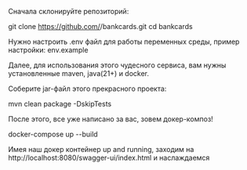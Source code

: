 Сначала склонируйте репозиторий:

git clone https://github.com/<your-username>/bankcards.git
cd bankcards

Нужно настроить .env файл для работы переменных среды, пример настройки: env.example

Далее, для использования этого чудесного сервиса, вам нужны установленные maven, java(21+) и docker.

Соберите jar-файл этого прекрасного проекта:

mvn clean package -DskipTests

После этого, все уже написано за вас, зовем докер-композ!

docker-compose up --build

Имея наш докер контейнер up and running, заходим на http://localhost:8080/swagger-ui/index.html и наслаждаемся
